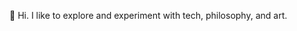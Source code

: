 👋 Hi. I like to explore and experiment with tech, philosophy, and art.

<!---
raelovejoy/raelovejoy is a ✨ special ✨ repository because its `README.md` (this file) appears on your GitHub profile.
You can click the Preview link to take a look at your changes.
--->
